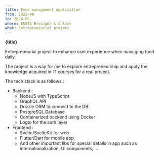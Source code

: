 ```yaml
---
title: Food management application
from: 2022-09
to: 2024-08
where: ENSTA Bretagne & Online
what: Entrepreneurial project
---
```


**{title}**

Entrepreneurial project to enhance user experience when managing food daily.

The project is a way for me to explore entrepreneurship and apply the knowledge acquired in IT courses for a real project.

The tech stack is as follows :

- Backend :
  - NodeJS with TypeScript
  - GraphQL API
  - Drizzle ORM to connect to the DB
  - PostgreSQL Database
  - Containerized backend using Docker
  - Logto for the auth layer
- Frontend :
  - Svelte/SvelteKit for web
  - Flutter/Dart for mobile app
  - And other important libs for special details in app such as internationalization, UI components, ...
